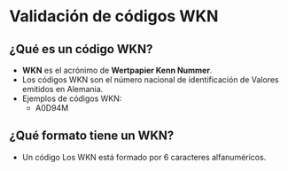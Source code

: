# Validación de códigos WKN

## ¿Qué es un código WKN?

- **WKN** es el acrónimo de **Wertpapier Kenn Nummer**.
- Los códigos WKN son el número nacional de identificación de Valores emitidos en Alemania.
- Ejemplos de códigos WKN:
    - A0D94M

## ¿Qué formato tiene un WKN?

- Un código Los WKN está formado por 6 caracteres alfanuméricos.

